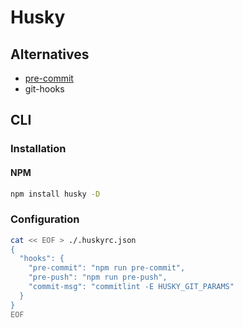# Husky

## Alternatives

- [pre-commit](/pre-commit.md)
- git-hooks

## CLI

### Installation

#### NPM

```sh
npm install husky -D
```

### Configuration

```sh
cat << EOF > ./.huskyrc.json
{
  "hooks": {
    "pre-commit": "npm run pre-commit",
    "pre-push": "npm run pre-push",
    "commit-msg": "commitlint -E HUSKY_GIT_PARAMS"
  }
}
EOF
```
